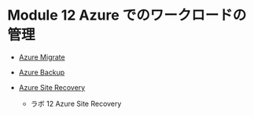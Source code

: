 # Module 12 Azure でのワークロードの管理

- [Azure Migrate](mod12-01-migrate.md)
- [Azure Backup](mod12-02-backup.md)
- [Azure Site Recovery](mod12-03-site-recovery.md)

  - ラボ 12 Azure Site Recovery
